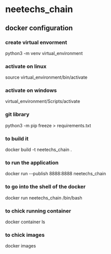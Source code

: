 # neetechs_chain


## docker configuration
### create virtual envorment 
python3 -m venv virtual_environment

### activate on linux
source virtual_environment/bin/activate 

### activate on windows
virtual_environment/Scripts/activate

### git library
python3 -m pip freeze > requirements.txt

### to build it
docker build -t neetechs_chain .

### to run the application
docker run --publish 8888:8888 neetechs_chain

### to go into the shell of the docker
docker run neetechs_chain /bin/bash


### to chick running container
docker container ls

### to chick images
docker images 